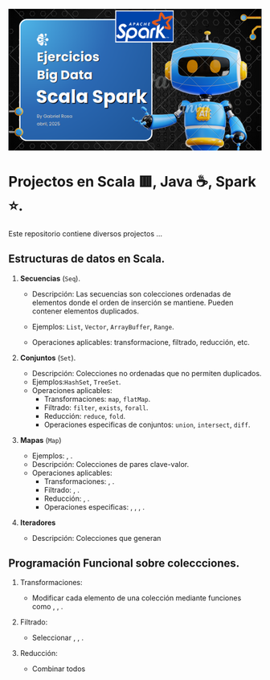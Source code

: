 ![](https://raw.githubusercontent.com/gabrielfernando01/spark/master/pseudocodigo_examples/image/cover_project.png)

# Projectos en Scala 🟥, Java ☕, Spark ⭐.

Este repositorio contiene diversos projectos ...

## Estructuras de datos en Scala.

1. **Secuencias** (<code>Seq</code>).

	+ Descripción: Las secuencias son colecciones ordenadas de elementos donde el orden de inserción se mantiene. Pueden contener elementos duplicados.
	+ Ejemplos: <code>List</code>, <code>Vector</code>, <code>ArrayBuffer</code>, <code>Range</code>.
	
	+ Operaciones aplicables: transformacione, filtrado, reducción, etc.
	
	
2. **Conjuntos** (<code>Set</code>).

	+ Descripción: Colecciones no ordenadas que no permiten duplicados.
	+ Ejemplos:<code>HashSet</code>, <code>TreeSet</code>.
	+ Operaciones aplicables:
		* Transformaciones: <code>map</code>, <code>flatMap</code>.
		* Filtrado: <code>filter</code>, <code>exists</code>, <code>forall</code>.
		* Reducción: <code>reduce</code>, <code>fold</code>.
		* Operaciones especificas de conjuntos: <code>union</code>, <code>intersect</code>, <code>diff</code>.
		
3. **Mapas** (<code>Map</code>)

	+ Ejemplos: <code></code>, <code></code>.
	+ Descripción: Colecciones de pares clave-valor.
	+ Operaciones aplicables:
		* Transformaciones: <code></code>, <code></code>.
		* Filtrado: <code></code>, <code></code>.
		* Reducción: <code></code>, <code></code>.
		* Operaciones especificas: <code></code>, <code></code>, <code></code>, <code></code>.

4. **Iteradores**

	* Descripción: Colecciones que generan	
		 
	
## Programación Funcional sobre coleccciones.

1. Transformaciones:

	+ Modificar cada elemento de una colección mediante funciones como <code></code>, <code></code>, <code></code>.
	
2. Filtrado:

	+ Seleccionar <code></code>, <code></code>, <code></code>.
	
3. Reducción:

	+ Combinar todos